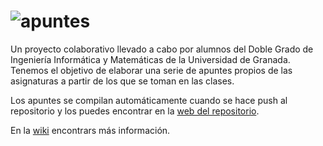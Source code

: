 # ![apuntes](Recursos/readme/hero.png)

Un proyecto colaborativo llevado a cabo por alumnos del Doble Grado de Ingeniería Informática y Matemáticas de la Universidad de Granada. Tenemos el objetivo de elaborar una serie de apuntes propios de las asignaturas a partir de los que se toman en las clases.

Los apuntes se compilan automáticamente cuando se hace push al repositorio y los puedes encontrar en la [web del repositorio](https://libreim.github.io/apuntesDGIIM/).

En la [wiki](https://github.com/libreim/apuntesDGIIM/wiki) encontrars más información.

